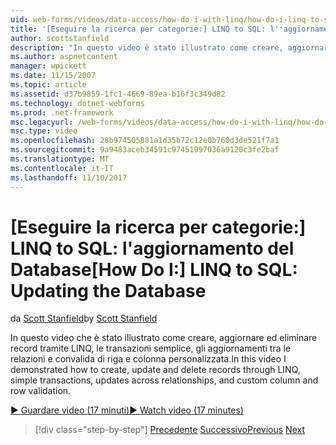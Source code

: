 ```yaml
---
uid: web-forms/videos/data-access/how-do-i-with-linq/how-do-i-linq-to-sql-updating-the-database
title: '[Eseguire la ricerca per categorie:] LINQ to SQL: l''aggiornamento del Database | Documenti Microsoft'
author: scottstanfield
description: "In questo video è stato illustrato come creare, aggiornare ed eliminare i record tramite LINQ, le transazioni semplice, gli aggiornamenti tra le relazioni e di colonna personalizzata e..."
ms.author: aspnetcontent
manager: wpickett
ms.date: 11/15/2007
ms.topic: article
ms.assetid: d37b9859-1fc1-4669-89ea-b16f3c349d82
ms.technology: dotnet-webforms
ms.prod: .net-framework
msc.legacyurl: /web-forms/videos/data-access/how-do-i-with-linq/how-do-i-linq-to-sql-updating-the-database
msc.type: video
ms.openlocfilehash: 28b974505881a1d35b72c12e0b760d3de521f7a1
ms.sourcegitcommit: 9a9483aceb34591c97451997036a9120c3fe2baf
ms.translationtype: MT
ms.contentlocale: it-IT
ms.lasthandoff: 11/10/2017
---
```

<a name="how-do-i-linq-to-sql-updating-the-database"></a><span data-ttu-id="f31ac-103">[Eseguire la ricerca per categorie:] LINQ to SQL: l'aggiornamento del Database</span><span class="sxs-lookup"><span data-stu-id="f31ac-103">[How Do I:] LINQ to SQL: Updating the Database</span></span>
====================
<span data-ttu-id="f31ac-104">da [Scott Stanfield](https://github.com/scottstanfield)</span><span class="sxs-lookup"><span data-stu-id="f31ac-104">by [Scott Stanfield](https://github.com/scottstanfield)</span></span>

<span data-ttu-id="f31ac-105">In questo video che è stato illustrato come creare, aggiornare ed eliminare record tramite LINQ, le transazioni semplice, gli aggiornamenti tra le relazioni e convalida di riga e colonna personalizzata.</span><span class="sxs-lookup"><span data-stu-id="f31ac-105">In this video I demonstrated how to create, update and delete records through LINQ, simple transactions, updates across relationships, and custom column and row validation.</span></span>

[<span data-ttu-id="f31ac-106">&#9654; Guardare video (17 minuti)</span><span class="sxs-lookup"><span data-stu-id="f31ac-106">&#9654; Watch video (17 minutes)</span></span>](https://channel9.msdn.com/Blogs/ASP-NET-Site-Videos/how-do-i-linq-to-sql-updating-the-database)

>[!div class="step-by-step"]
<span data-ttu-id="f31ac-107">[Precedente](how-do-i-linq-to-sql-querying-the-database.md)
[Successivo](how-do-i-linq-to-sql-linqdatasource.md)</span><span class="sxs-lookup"><span data-stu-id="f31ac-107">[Previous](how-do-i-linq-to-sql-querying-the-database.md)
[Next](how-do-i-linq-to-sql-linqdatasource.md)</span></span>
